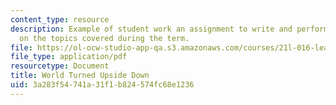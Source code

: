 ```yaml
---
content_type: resource
description: Example of student work an assignment to write and perform a play based
  on the topics covered during the term.
file: https://ol-ocw-studio-app-qa.s3.amazonaws.com/courses/21l-016-learning-from-the-past-drama-science-performance-spring-2009/3a283f54741a31f1b824574fc68e1236_MIT21L_016s09_assn04_2007script.pdf
file_type: application/pdf
resourcetype: Document
title: World Turned Upside Down
uid: 3a283f54-741a-31f1-b824-574fc68e1236
---
```

